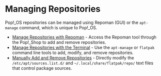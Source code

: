 # Managing Repositories

Pop!\_OS repositories can be managed using Repoman (GUI) or the `apt-manage` command, which is unique to Pop!\_OS.

- [Manage Repositories with Repoman](manage-repos-repoman.md) - Access the Repoman tool through the Pop!\_Shop to add and remove repositories.
- [Manage Repositories with the Terminal](manage-repos-terminal.md) - Use the `apt-manage` or `flatpak` command line tools to add, modify, and remove repositories.  
- [Manually Add and Remove Repositories](manage-repos-manually.md) - Directly modify the `/etc/apt/sources.list.d/` and `~/.local/share/flatpak/repo/` text files that control package sources.
